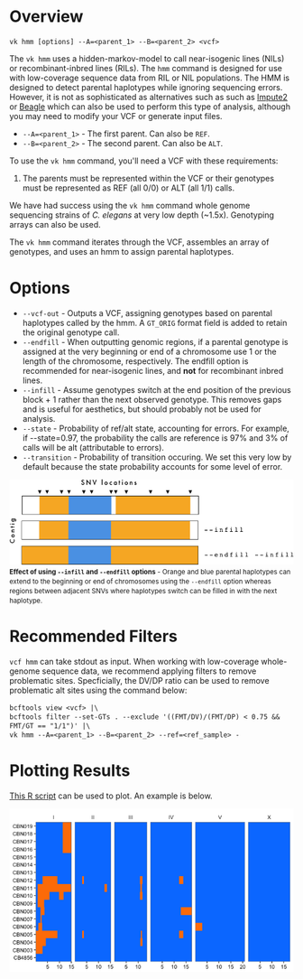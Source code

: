 # Overview

```
vk hmm [options] --A=<parent_1> --B=<parent_2> <vcf>
```

The `vk hmm` uses a hidden-markov-model to call near-isogenic lines (NILs) or recombinant-inbred lines (RILs). The `hmm` command is designed for use with low-coverage sequence data from RIL or NIL populations. The HMM is designed to detect parental haplotypes while ignoring sequencing errors. However, it is not as sophisticated as alternatives such as  such as [Impute2](https://mathgen.stats.ox.ac.uk/impute/impute_v2.html) or [Beagle](http://faculty.washington.edu/browning/beagle/b3.html) which can also be used to perform this type of analysis, although you may need to modify your VCF or generate input files.

* `--A=<parent_1>` - The first parent. Can also be `REF`.
* `--B=<parent_2>` - The second parent. Can also be `ALT`.

To use the `vk hmm` command, you'll need a VCF with these requirements:

1. The  parents must be represented within the VCF or their genotypes must be represented as REF (all 0/0) or ALT (all 1/1) calls.

We have had success using the `vk hmm` command whole genome sequencing strains of _C. elegans_ at very low depth (~1.5x). Genotyping arrays can also be used.

The `vk hmm` command iterates through the VCF, assembles an array of genotypes, and uses an hmm to assign parental haplotypes.

# Options

* `--vcf-out` - Outputs a VCF, assigning genotypes based on parental haplotypes called by the hmm. A `GT_ORIG` format field is added to retain the original genotype call.
* `--endfill` - When outputting genomic regions, if a parental genotype is assigned at the very beginning or end of a chromosome use 1 or the length of the chromosome, respectively. The endfill option is recommended for near-isogenic lines, and __not__ for recombinant inbred lines.
* `--infill` - Assume genotypes switch at the end position of the previous block + 1 rather than the next observed genotype. This removes gaps and is useful for aesthetics, but should probably not be used for analysis.
* `--state` - Probability of ref/alt state, accounting for errors. For example, if --state=0.97, the probability the calls are reference is 97% and 3% of calls will be alt (attributable to errors). 
* `--transition` - Probability of transition occuring. We set this very low by default because the state probability accounts for some level of error.

![hmm options](hmm_opts.png)
<small>__Effect of using `--infill` and `--endfill` options__ - Orange and blue parental haplotypes can extend to the beginning or end of chromosomes using the `--endfill` option whereas regions between adjacent SNVs where haplotypes switch can be filled in with the next haplotype.</small>

# Recommended Filters

`vcf hmm` can take stdout as input. When working with low-coverage whole-genome sequence data, we recommend applying filters to remove problematic sites. Specficially, the DV/DP ratio can be used to remove problematic alt sites using the command below:

```
bcftools view <vcf> |\
bcftools filter --set-GTs . --exclude '((FMT/DV)/(FMT/DP) < 0.75 && FMT/GT == "1/1")' |\
vk hmm --A=<parent_1> --B=<parent_2> --ref=<ref_sample> -
```

# Plotting Results

[This R script](https://gist.github.com/danielecook/c9bf690eddb6ae2b6d4c45f1b93dfd75) can be used to plot. An example is below.

![hmm example](hmm_example.png)
